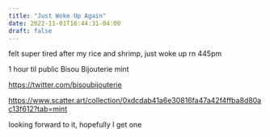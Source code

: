 ```yaml
---
title: "Just Woke Up Again"
date: 2022-11-01T16:44:31-04:00
draft: false
---
```


felt super tired after my rice and shrimp, just woke up rn 445pm   

1 hour til public Bisou Bijouterie mint  


https://twitter.com/bisoubijouterie  

https://www.scatter.art/collection/0xdcdab41a6e30816fa47a42f4ffba8d80ac13f612?tab=mint  


looking forward to it, hopefully I get one

